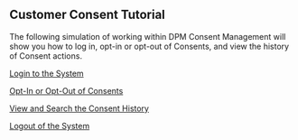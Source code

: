 ## Customer Consent Tutorial

The following simulation of working within DPM Consent Management will show you how to log in, opt-in or opt-out of Consents, and view the history of Consent actions.

[Login to the System](/articles/demo_project/DPM_Demo_Project/08_Consent/05_02_Customer_Login.md)

[Opt-In or Opt-Out of Consents](/articles/demo_project/DPM_Demo_Project/08_Consent/05_03_Customer_OptIn_or_OptOut.md)

[View and Search the Consent History](/articles/demo_project/DPM_Demo_Project/08_Consent/05_04_Customer_View_Consent_History.md)

[Logout of the System](/articles/demo_project/DPM_Demo_Project/08_Consent/05_05_Customer_Logout.md)
